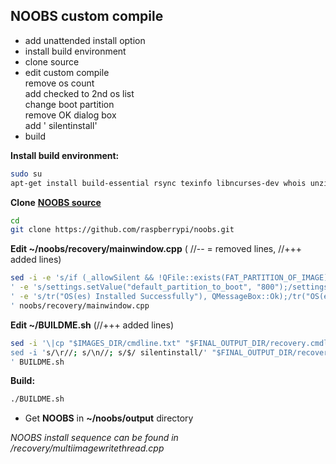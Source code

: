 NOOBS custom compile
---

- add unattended install option
- install build environment
- clone source
- edit custom compile  
	remove os count  
	add checked to 2nd os list  
	change boot partition  
	remove OK dialog box  
	add ' silentinstall'
- build  

**Install build environment:**  
```sh
sudo su
apt-get install build-essential rsync texinfo libncurses-dev whois unzip bc qt4-linguist-tools git-all
```
**Clone** [**NOOBS source**](https://github.com/raspberrypi/noobs)
```sh
cd
git clone https://github.com/raspberrypi/noobs.git
```  
**Edit ~/noobs/recovery/mainwindow.cpp** ( //-- = removed lines, //+++ added lines)  
```sh
sed -i -e 's/if (_allowSilent && !QFile::exists(FAT_PARTITION_OF_IMAGE) && ui->list->count() == 1)/if (_allowSilent && !QFile::exists(FAT_PARTITION_OF_IMAGE))/
' -e 's/settings.setValue("default_partition_to_boot", "800");/settings.setValue("default_partition_to_boot", "8");/
' -e 's/tr("OS(es) Installed Successfully"), QMessageBox::Ok);/tr("OS(es) Installed Successfully"));/
' noobs/recovery/mainwindow.cpp 
```
**Edit ~/BUILDME.sh** (//+++ added lines)  
```sh
sed -i '\|cp "$IMAGES_DIR/cmdline.txt" "$FINAL_OUTPUT_DIR/recovery.cmdline"| a\
sed -i 's/\r//; s/\n//; s/$/ silentinstall/' "$FINAL_OUTPUT_DIR/recovery.cmdline"
' BUILDME.sh
```
**Build:**  
```sh
./BUILDME.sh
```
- Get **NOOBS** in **~/noobs/output** directory  
  
    
_NOOBS install sequence can be found in /recovery/multiimagewritethread.cpp_
